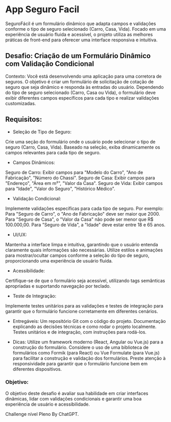 # App Seguro Facil
SeguroFácil é um formulário dinâmico que adapta campos e validações conforme o tipo de seguro selecionado (Carro, Casa, Vida). Focado em uma experiência de usuário fluida e acessível, o projeto utiliza as melhores práticas de front-end para oferecer uma interface responsiva e intuitiva.

## Desafio: Criação de um Formulário Dinâmico com Validação Condicional
Contexto:
Você está desenvolvendo uma aplicação para uma corretora de seguros. O objetivo é criar um formulário de solicitação de cotação de seguro que seja dinâmico e responda às entradas do usuário. Dependendo do tipo de seguro selecionado (Carro, Casa ou Vida), o formulário deve exibir diferentes campos específicos para cada tipo e realizar validações customizadas.

## Requisitos:

- Seleção de Tipo de Seguro:

Crie uma seção do formulário onde o usuário pode selecionar o tipo de seguro (Carro, Casa, Vida).
Baseado na seleção, exiba dinamicamente os campos relevantes para cada tipo de seguro.

- Campos Dinâmicos:

Seguro de Carro: Exibir campos para "Modelo do Carro", "Ano de Fabricação", "Número do Chassi".
Seguro de Casa: Exibir campos para "Endereço", "Área em m²", "Valor da Casa".
Seguro de Vida: Exibir campos para "Idade", "Valor do Seguro", "Histórico Médico".

- Validação Condicional:

Implemente validações específicas para cada tipo de seguro. Por exemplo:
Para "Seguro de Carro", o "Ano de Fabricação" deve ser maior que 2000.
Para "Seguro de Casa", o "Valor da Casa" não pode ser menor que R$ 100.000,00.
Para "Seguro de Vida", a "Idade" deve estar entre 18 e 65 anos.

- UI/UX:

Mantenha a interface limpa e intuitiva, garantindo que o usuário entenda claramente quais informações são necessárias.
Utilize estilos e animações para mostrar/ocultar campos conforme a seleção do tipo de seguro, proporcionando uma experiência de usuário fluida.

- Acessibilidade:

Certifique-se de que o formulário seja acessível, utilizando tags semânticas apropriadas e suportando navegação por teclado.

- Teste de Integração:

Implemente testes unitários para as validações e testes de integração para garantir que o formulário funcione corretamente em diferentes cenários.

- Entregáveis:
Um repositório Git com o código do projeto.
Documentação explicando as decisões técnicas e como rodar o projeto localmente.
Testes unitários e de integração, com instruções para rodá-los.

- Dicas:
Utilize um framework moderno (React, Angular ou Vue.js) para a construção do formulário.
Considere o uso de uma biblioteca de formulários como Formik (para React) ou Vue Formulate (para Vue.js) para facilitar a construção e validação dos formulários.
Preste atenção à responsividade para garantir que o formulário funcione bem em diferentes dispositivos.

### Objetivo:
O objetivo deste desafio é avaliar sua habilidade em criar interfaces dinâmicas, lidar com validações condicionais e garantir uma boa experiência de usuário e acessibilidade.

Challenge nível Pleno By ChatGPT.
